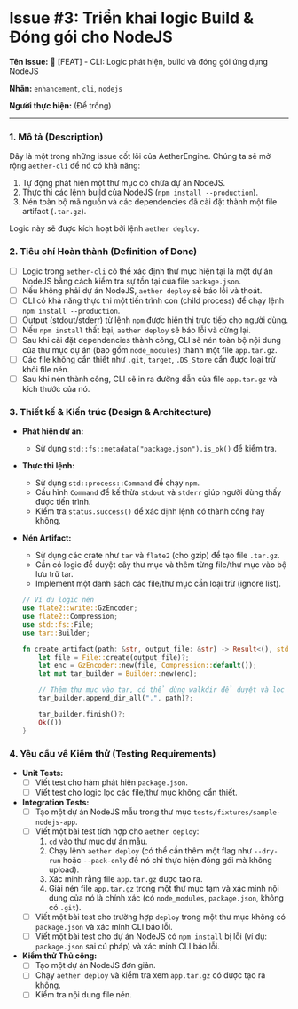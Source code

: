 # Issue #3: Triển khai logic Build & Đóng gói cho NodeJS

**Tên Issue:** 🚀 [FEAT] - CLI: Logic phát hiện, build và đóng gói ứng dụng NodeJS

**Nhãn:** `enhancement`, `cli`, `nodejs`

**Người thực hiện:** (Để trống)

---

### 1. Mô tả (Description)
Đây là một trong những issue cốt lõi của AetherEngine. Chúng ta sẽ mở rộng `aether-cli` để nó có khả năng:
1.  Tự động phát hiện một thư mục có chứa dự án NodeJS.
2.  Thực thi các lệnh build của NodeJS (`npm install --production`).
3.  Nén toàn bộ mã nguồn và các dependencies đã cài đặt thành một file artifact (`.tar.gz`).

Logic này sẽ được kích hoạt bởi lệnh `aether deploy`.

### 2. Tiêu chí Hoàn thành (Definition of Done)
- [ ] Logic trong `aether-cli` có thể xác định thư mục hiện tại là một dự án NodeJS bằng cách kiểm tra sự tồn tại của file `package.json`.
- [ ] Nếu không phải dự án NodeJS, `aether deploy` sẽ báo lỗi và thoát.
- [ ] CLI có khả năng thực thi một tiến trình con (child process) để chạy lệnh `npm install --production`.
- [ ] Output (stdout/stderr) từ lệnh `npm` được hiển thị trực tiếp cho người dùng.
- [ ] Nếu `npm install` thất bại, `aether deploy` sẽ báo lỗi và dừng lại.
- [ ] Sau khi cài đặt dependencies thành công, CLI sẽ nén toàn bộ nội dung của thư mục dự án (bao gồm `node_modules`) thành một file `app.tar.gz`.
- [ ] Các file không cần thiết như `.git`, `target`, `.DS_Store` cần được loại trừ khỏi file nén.
- [ ] Sau khi nén thành công, CLI sẽ in ra đường dẫn của file `app.tar.gz` và kích thước của nó.

### 3. Thiết kế & Kiến trúc (Design & Architecture)
- **Phát hiện dự án:**
  - Sử dụng `std::fs::metadata("package.json").is_ok()` để kiểm tra.
- **Thực thi lệnh:**
  - Sử dụng `std::process::Command` để chạy `npm`.
  - Cấu hình `Command` để kế thừa `stdout` và `stderr` giúp người dùng thấy được tiến trình.
  - Kiểm tra `status.success()` để xác định lệnh có thành công hay không.
- **Nén Artifact:**
  - Sử dụng các crate như `tar` và `flate2` (cho gzip) để tạo file `.tar.gz`.
  - Cần có logic để duyệt cây thư mục và thêm từng file/thư mục vào bộ lưu trữ tar.
  - Implement một danh sách các file/thư mục cần loại trừ (ignore list).

  ```rust
  // Ví dụ logic nén
  use flate2::write::GzEncoder;
  use flate2::Compression;
  use std::fs::File;
  use tar::Builder;

  fn create_artifact(path: &str, output_file: &str) -> Result<(), std::io::Error> {
      let file = File::create(output_file)?;
      let enc = GzEncoder::new(file, Compression::default());
      let mut tar_builder = Builder::new(enc);

      // Thêm thư mục vào tar, có thể dùng walkdir để duyệt và lọc
      tar_builder.append_dir_all(".", path)?;

      tar_builder.finish()?;
      Ok(())
  }
  ```

### 4. Yêu cầu về Kiểm thử (Testing Requirements)
- **Unit Tests:**
  - [ ] Viết test cho hàm phát hiện `package.json`.
  - [ ] Viết test cho logic lọc các file/thư mục không cần thiết.
- **Integration Tests:**
  - [ ] Tạo một dự án NodeJS mẫu trong thư mục `tests/fixtures/sample-nodejs-app`.
  - [ ] Viết một bài test tích hợp cho `aether deploy`:
    1.  `cd` vào thư mục dự án mẫu.
    2.  Chạy lệnh `aether deploy` (có thể cần thêm một flag như `--dry-run` hoặc `--pack-only` để nó chỉ thực hiện đóng gói mà không upload).
    3.  Xác minh rằng file `app.tar.gz` được tạo ra.
    4.  Giải nén file `app.tar.gz` trong một thư mục tạm và xác minh nội dung của nó là chính xác (có `node_modules`, `package.json`, không có `.git`).
  - [ ] Viết một bài test cho trường hợp `deploy` trong một thư mục không có `package.json` và xác minh CLI báo lỗi.
  - [ ] Viết một bài test cho dự án NodeJS có `npm install` bị lỗi (ví dụ: `package.json` sai cú pháp) và xác minh CLI báo lỗi.
- **Kiểm thử Thủ công:**
  - [ ] Tạo một dự án NodeJS đơn giản.
  - [ ] Chạy `aether deploy` và kiểm tra xem `app.tar.gz` có được tạo ra không.
  - [ ] Kiểm tra nội dung file nén.
